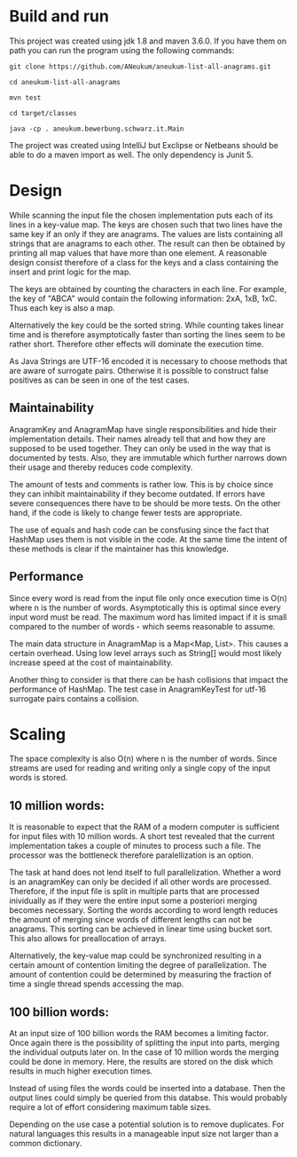 # Build and run

This project was created using jdk 1.8 and maven 3.6.0.
If you have them on path you can run the program using the following commands:

    git clone https://github.com/ANeukum/aneukum-list-all-anagrams.git

    cd aneukum-list-all-anagrams

    mvn test

    cd target/classes

    java -cp . aneukum.bewerbung.schwarz.it.Main
    
The project was created using IntelliJ but Exclipse or Netbeans should be able to do a maven import as well.
The only dependency is Junit 5.

# Design
While scanning the input file the chosen implementation puts each of its lines in a key-value map.
The keys are chosen such that two lines have the same key if an only if they are anagrams.
The values are lists containing all strings that are anagrams to each other. 
The result can then be obtained by printing all map values that have more than one element.
A reasonable design consist therefore of a class for the keys and a class containing the insert and print logic for the map.

The keys are obtained by counting the characters in each line. 
For example, the key of "ABCA" would contain the following information: 2xA, 1xB, 1xC.
Thus each key is also a map.

Alternatively the key could be the sorted string.
While counting takes linear time and is therefore asymptotically faster than sorting the lines seem to be rather short. 
Therefore other effects will dominate the execution time.

As Java Strings are UTF-16 encoded it is necessary to choose methods that are aware of surrogate pairs.
Otherwise it is possible to construct false positives as can be seen in one of the test cases.

## Maintainability
AnagramKey and AnagramMap have single responsibilities and hide their implementation details. 
Their names already tell that and how they are supposed to be used together.
They can only be used in the way that is documented by tests.
Also, they are immutable which further narrows down their usage and thereby reduces code complexity.

The amount of tests and comments is rather low. 
This is by choice since they can inhibit maintainability if they become outdated.
If errors have severe consequences there have to be should be more tests.
On the other hand, if the code is likely to change fewer tests are appropriate.

The use of equals and hash code can be consfusing since the fact that HashMap uses them is not visible in the code.
At the same time the intent of these methods is clear if the maintainer has this knowledge.

## Performance
Since every word is read from the input file only once execution time is O(n) where n is the number of words.
Asymptotically this is optimal since every input word must be read.
The maximum word has limited impact if it is small compared to the number of words - which seems reasonable to assume.

The main data structure in AnagramMap is a Map<Map, List>.
This causes a certain overhead.
Using low level arrays such as String[] would most likely increase speed at the cost of maintainability.

Another thing to consider is that there can be hash collisions that impact the performance of HashMap.
The test case in AnagramKeyTest for utf-16 surrogate pairs contains a collision.

# Scaling

The space complexity is also O(n) where n is the number of words.
Since streams are used for reading and writing only a single copy of the input words is stored.

## 10 million words: 
It is reasonable to expect that the RAM of a modern computer is sufficient for input files with 10 million words.
A short test revealed that the current implementation takes a couple of minutes to process such a file.
The processor was the bottleneck therefore paralellization is an option.

The task at hand does not lend itself to full parallelization.
Whether a word is an anagramKey can only be decided if all other words are processed.
Therefore, if the input file is split in multiple parts that are processed inividually as if they were the entire input some a posteriori merging becomes necessary.
Sorting the words according to word length reduces the amount of merging since words of different lengths can not be anagrams.
This sorting can be achieved in linear time using bucket sort.
This also allows for preallocation of arrays.

Alternatively, the key-value map could be synchronized resulting in a certain amount of contention limiting the degree of parallelization.
The amount of contention could be determined by measuring the fraction of time a single thread spends accessing the map.

## 100 billion words:
At an input size of 100 billion words the RAM becomes a limiting factor.
Once again there is the possibility of splitting the input into parts, merging the individual outputs later on.
In the case of 10 million words the merging could be done in memory.
Here, the results are stored on the disk which results in much higher execution times.

Instead of using files the words could be inserted into a database.
Then the output lines could simply be queried from this databse.
This would probably require a lot of effort considering maximum table sizes.

Depending on the use case a potential solution is to remove duplicates.
For natural languages this results in a manageable input size not larger than a common dictionary.
